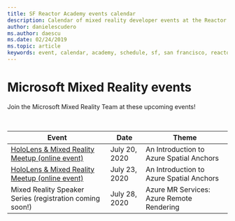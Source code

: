 ```yaml
---
title: SF Reactor Academy events calendar
description: Calendar of mixed reality developer events at the Reactor in San Francisco.
author: danielescudero
ms.author: daescu
ms.date: 02/24/2019
ms.topic: article
keywords: event, calendar, academy, schedule, sf, san francisco, reactor
---
```


# Microsoft Mixed Reality events

Join the Microsoft Mixed Reality Team at these upcoming events!

<br>

|Event|Date|Theme|
|-------------|-------------|-----|
| [HoloLens & Mixed Reality Meetup (online event)](https://www.meetup.com/hololens-mr/)| July 20, 2020|An Introduction to Azure Spatial Anchors|
| [HoloLens & Mixed Reality Meetup (online event)](https://www.meetup.com/hololens-mr/)| July 23, 2020|An Introduction to Azure Spatial Anchors|
| Mixed Reality Speaker Series (registration coming soon!)|July 28, 2020|Azure MR Services: Azure Remote Rendering|
